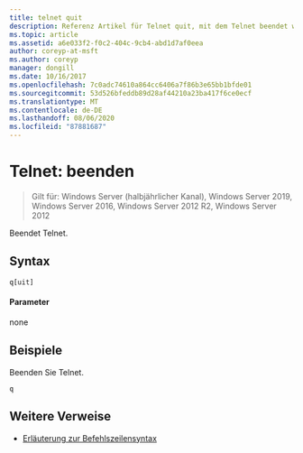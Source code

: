 ```yaml
---
title: telnet quit
description: Referenz Artikel für Telnet quit, mit dem Telnet beendet wird.
ms.topic: article
ms.assetid: a6e033f2-f0c2-404c-9cb4-abd1d7af0eea
author: coreyp-at-msft
ms.author: coreyp
manager: dongill
ms.date: 10/16/2017
ms.openlocfilehash: 7c0adc74610a864cc6406a7f86b3e65bb1bfde01
ms.sourcegitcommit: 53d526bfeddb89d28af44210a23ba417f6ce0ecf
ms.translationtype: MT
ms.contentlocale: de-DE
ms.lasthandoff: 08/06/2020
ms.locfileid: "87881687"
---
```

# <a name="telnet-quit"></a>Telnet: beenden

> Gilt für: Windows Server (halbjährlicher Kanal), Windows Server 2019, Windows Server 2016, Windows Server 2012 R2, Windows Server 2012

Beendet Telnet.

## <a name="syntax"></a>Syntax
```
q[uit]
```
#### <a name="parameters"></a>Parameter
none
## <a name="examples"></a>Beispiele
Beenden Sie Telnet.
```
q
```
## <a name="additional-references"></a>Weitere Verweise
- [Erläuterung zur Befehlszeilensyntax](command-line-syntax-key.md)
